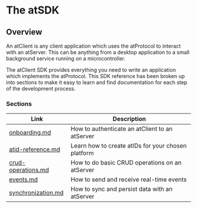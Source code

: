 # The atSDK

## Overview

An atClient is any client application which uses the atProtocol to interact with an atServer. This can be anything from a desktop application to a small background service running on a microcontroller.

The atClient SDK provides everything you need to write an application which implements the atProtocol. This SDK reference has been broken up into sections to make it easy to learn and find documentation for each step of the development process.

### Sections

<table data-column-title-hidden data-view="cards"><thead><tr><th data-card-target data-type="content-ref">Link</th><th>Description</th></tr></thead><tbody><tr><td><a href="onboarding.md">onboarding.md</a></td><td>How to authenticate an atClient to an atServer</td></tr><tr><td><a href="atid-reference.md">atid-reference.md</a></td><td>Learn how to create atIDs for your chosen platform</td></tr><tr><td><a href="crud-operations.md">crud-operations.md</a></td><td>How to do basic CRUD operations on an atServer</td></tr><tr><td><a href="events.md">events.md</a></td><td>How to send and receive real-time events</td></tr><tr><td><a href="synchronization.md">synchronization.md</a></td><td>How to sync and persist data with an atServer</td></tr></tbody></table>
